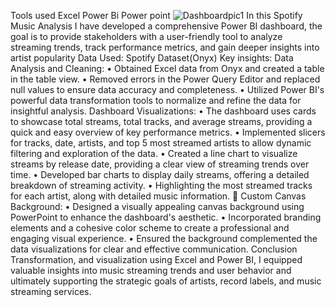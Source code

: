 Tools used 
Excel
Power Bi
Power point
![Dashboardpic1](https://github.com/user-attachments/assets/7216cfef-3ab1-4b4c-85ca-57663e7b0a97)
In this Spotify Music Analysis I have developed a comprehensive Power BI dashboard, the goal is to provide stakeholders with a user-friendly tool to analyze streaming trends, track performance metrics, and gain deeper insights into artist popularity
Data Used: Spotify Dataset(Onyx)
Key insights:
Data Analysis and Cleaning:
•  Obtained Excel data from Onyx and created a table in the table view.
•  Removed errors in the Power Query Editor and replaced null values to ensure data accuracy and completeness.
•  Utilized Power BI's powerful data transformation tools to normalize and refine the data for insightful analysis.
Dashboard Visualizations:
•	The dashboard uses cards to showcase total streams, total tracks, and average streams, providing a quick and easy overview of key performance metrics. 
•	Implemented slicers for tracks, date, artists, and top 5 most streamed artists to allow dynamic filtering and exploration of the data.
•	Created a line chart to visualize streams by release date, providing a clear view of streaming trends over time.
•	Developed bar charts to display daily streams, offering a detailed breakdown of streaming activity.
•	Highlighting the most streamed tracks for each artist, along with detailed music information.
🎨 Custom Canvas Background:
•	Designed a visually appealing canvas background using PowerPoint to enhance the dashboard's aesthetic.
•	Incorporated branding elements and a cohesive color scheme to create a professional and engaging visual experience.
•	Ensured the background complemented the data visualizations for clear and effective communication.
Conclusion
Transformation, and visualization using Excel and Power BI, I equipped valuable insights into music streaming trends and user behavior and ultimately supporting the strategic goals of artists, record labels, and music streaming services.
